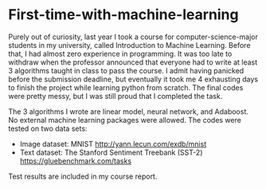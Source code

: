 # First-time-with-machine-learning
Purely out of curiosity, last year I took a course for computer-science-major students in my university, called Introduction to Machine Learning. Before that, I had almost zero experience in programming. It was too late to withdraw when the professor announced that everyone had to write at least 3 algorithms taught in class to pass the course. I admit having panicked before the submission deadline, but eventually it took me 4 exhausting days to finish the project while learning python from scratch. The final codes were pretty messy, but I was still proud that I completed the task.

The 3 algorithms I wrote are linear model, neural network, and Adaboost. No external machine learning packages were allowed. The codes were tested on two data sets:
* Image dataset: MNIST
  http://yann.lecun.com/exdb/mnist
* Text dataset: The Stanford Sentiment Treebank (SST-2)
  https://gluebenchmark.com/tasks

Test results are included in my course report.
